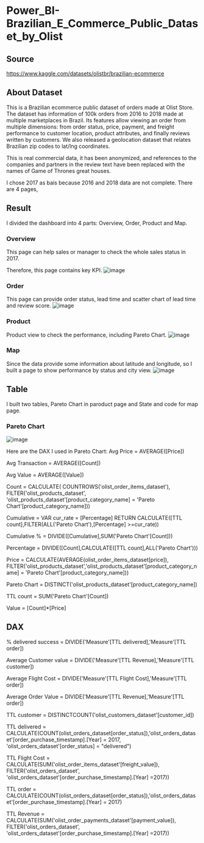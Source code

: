 # Power_BI-Brazilian_E_Commerce_Public_Dataset_by_Olist

## Source 
https://www.kaggle.com/datasets/olistbr/brazilian-ecommerce


## About Dataset
This is a Brazilian ecommerce public dataset of orders made at Olist Store. The dataset has information of 100k orders from 2016 to 2018 made at multiple marketplaces in Brazil. Its features allow viewing an order from multiple dimensions: from order status, price, payment, and freight performance to customer location, product attributes, and finally reviews written by customers. We also released a geolocation dataset that relates Brazilian zip codes to lat/lng coordinates.

This is real commercial data, it has been anonymized, and references to the companies and partners in the review text have been replaced with the names of Game of Thrones great houses.

I chose 2017 as bais because 2016 and 2018 data are not complete.
There are 4 pages,


## Result
I divided the dashboard into 4 parts: Overview, Order, Product and Map.

### Overview
This page can help sales or manager to check the whole sales status in 2017.

Therefore, this page contains key KPI.
![image](https://github.com/e19931107/Power_BI-Brazilian_E_Commerce_Public_Dataset_by_Olist/assets/50692450/a10ce187-6148-4eee-b52a-e312273df55c)

### Order
This page can provide order status, lead time and scatter chart of lead time and review score.
![image](https://github.com/e19931107/Power_BI-Brazilian_E_Commerce_Public_Dataset_by_Olist/assets/50692450/91a6aab9-3717-4483-ac46-5b58862caad5)

### Product
Product view to check the performance, including Pareto Chart.
![image](https://github.com/e19931107/Power_BI-Brazilian_E_Commerce_Public_Dataset_by_Olist/assets/50692450/5dfc23bf-1095-4f24-b9fc-38d450a4a8fb)

### Map
Since the data provide some information about latitude and longitude, so I built a page to show performance by status and city view.
![image](https://github.com/e19931107/Power_BI-Brazilian_E_Commerce_Public_Dataset_by_Olist/assets/50692450/3acf5d47-e93a-4076-9e1d-eb695daed4f9)

## Table
I built two tables, Pareto Chart in paroduct page and State and code for map page.

### Pareto Chart
![image](https://github.com/e19931107/Power_BI-Brazilian_E_Commerce_Public_Dataset_by_Olist/assets/50692450/4cb38083-a1cf-481a-b7f6-bf3e0846ccb7)

Here are the DAX I used in Pareto Chart:
Avg Price = AVERAGE([Price])

Avg Transaction = AVERAGE([Count])

Avg Value = AVERAGE([Value])

Count = CALCULATE(
    COUNTROWS('olist_order_items_dataset'),
    FILTER('olist_products_dataset',
    'olist_products_dataset'[product_category_name] = 'Pareto Chart'[product_category_name]))

Cumulative = 
    VAR cur_rate = [Percentage]
    RETURN CALCULATE([TTL count],FILTER(ALL('Pareto Chart'),[Percentage] >=cur_rate))

Cumulative % = DIVIDE([Cumulative],SUM('Pareto Chart'[Count]))

Percentage = DIVIDE([Count],CALCULATE([TTL count],ALL('Pareto Chart')))

Price = CALCULATE(AVERAGE(olist_order_items_dataset[price]), FILTER('olist_products_dataset','olist_products_dataset'[product_category_name] = 'Pareto Chart'[product_category_name]))

Pareto Chart = DISTINCT('olist_products_dataset'[product_category_name])

TTL count = SUM('Pareto Chart'[Count])

Value = [Count]*[Price]

## DAX
% delivered success = DIVIDE('Measure'[TTL delivered],'Measure'[TTL order])

Average Customer value = DIVIDE('Measure'[TTL Revenue],'Measure'[TTL customer])

Average Flight Cost = DIVIDE('Measure'[TTL Flight Cost],'Measure'[TTL order])

Average Order Value = DIVIDE('Measure'[TTL Revenue],'Measure'[TTL order])

TTL customer = DISTINCTCOUNT('olist_customers_dataset'[customer_id])

TTL delivered = CALCULATE(COUNT(olist_orders_dataset[order_status]),'olist_orders_dataset'[order_purchase_timestamp].[Year] = 2017, 'olist_orders_dataset'[order_status] = "delivered")

TTL Flight Cost = CALCULATE(SUM('olist_order_items_dataset'[freight_value]), FILTER('olist_orders_dataset', 'olist_orders_dataset'[order_purchase_timestamp].[Year] =2017))

TTL order = CALCULATE(COUNT(olist_orders_dataset[order_status]),'olist_orders_dataset'[order_purchase_timestamp].[Year] = 2017)

TTL Revenue = CALCULATE(SUM('olist_order_payments_dataset'[payment_value]), FILTER('olist_orders_dataset', 'olist_orders_dataset'[order_purchase_timestamp].[Year] =2017))
